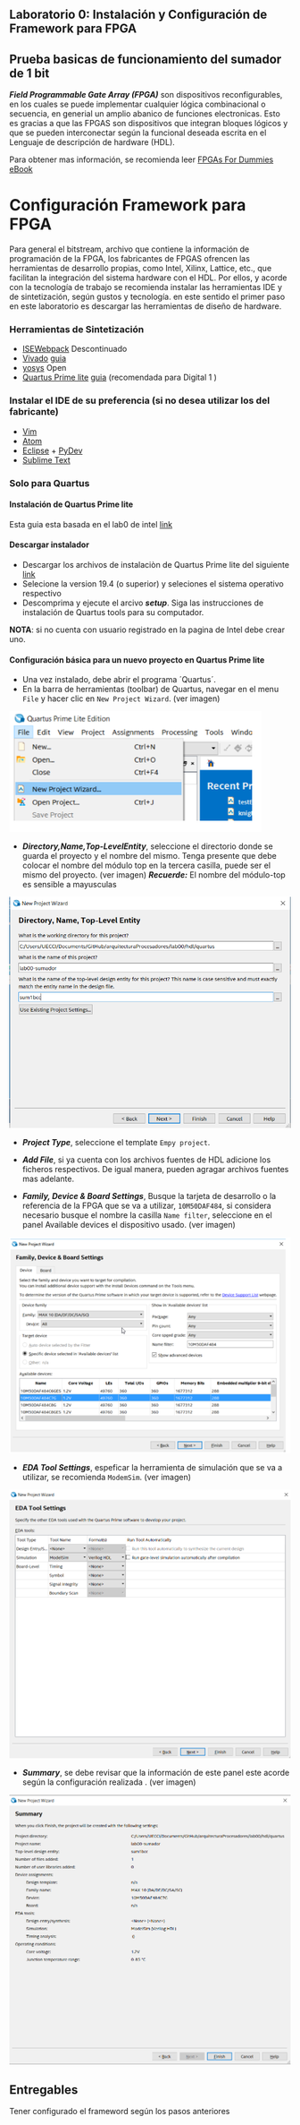 ## Laboratorio 0: Instalación y Configuración de Framework para FPGA 
## Prueba basicas de funcionamiento del sumador de 1 bit

***Field Programmable Gate Array (FPGA)*** son dispositivos reconfigurables, en los cuales se puede implementar cualquier lógica combinacional o secuencia, en generial un amplio abanico de funciones electronicas. Esto es gracias a que las FPGAS son dispositivos que integran bloques lógicos y que se pueden interconectar según la funcional deseada escrita en el Lenguaje de descripción de hardware (HDL).

Para obtener mas información, se recomienda leer [FPGAs For Dummies eBook](https://www.intel.com/content/dam/www/programmable/us/en/pdfs/literature/misc/FPGAs_For_Dummies_eBook.pdf)

# Configuración Framework para FPGA

Para general el bitstream, archivo que contiene la información de programación de la FPGA, los fabricantes de FPGAS ofrencen las herramientas de desarrollo propias, como Intel, Xilinx, Lattice, etc., que facilitan la integración del sistema hardware con el HDL.
Por ellos, y acorde con la tecnología de trabajo se recomienda instalar las herramientas IDE y de sintetización, según gustos y tecnología. en este sentido el primer paso en este laboratorio es descargar las herramientas de diseño de hardware.

### Herramientas de Sintetización

* [ISEWebpack](https://github.com/Fabeltranm/SPARTAN6-ATMEGA-MAX5864/wiki/Instalaci%C3%B3n-y-Configuraci%C3%B3n#instalaci%C3%B3n-de-isewebpack) Descontinuado 
* [Vivado](https://www.xilinx.com/products/design-tools/vivado.html)  [guia](https://github.com/ELINGAP-7545/lab00/blob/master/laboo_vivado.md)
* [yosys](http://www.clifford.at/yosys/) Open
* [Quartus Prime lite](http://fpgasoftware.intel.com/?edition=lite) [guia](https://github.com/ELINGAP-7545/lab00#instalaci%C3%B3n-de-quartus-prime-lite) (recomendada para Digital 1 )

### Instalar el IDE de su preferencia (si no desea utilizar los del fabricante)
* [Vim](https://www.vim.org/)
* [Atom](https://atom.io/)
* [Eclipse](https://www.eclipse.org) + [PyDev](https://www.pydev.org/)
* [Sublime Text](http://www.sublimetext.com)


### Solo para Quartus
#### Instalación de Quartus Prime lite
Esta guia esta basada en el lab0 de intel [link](./docs//Intro_to_FPGA.pdf) 

#### Descargar instalador
* Descargar los archivos de instalaciòn de Quartus Prime lite del siguiente [link](http://fpgasoftware.intel.com/?edition=lite)
* Selecione  la version 19.4 (o superior) y  seleciones el sistema operativo  respectivo
* Descomprima  y ejecute el arcivo ***setup***. Siga las instrucciones de instalación de Quartus tools para su computador.

**NOTA**: si no cuenta con usuario registrado en la pagina de Intel debe crear uno.

#### Configuración básica para un nuevo proyecto en Quartus Prime lite

* Una vez instalado, debe abrir el programa ´Quartus´.
* En la barra de herramientas (toolbar) de Quartus, navegar en el menu ```File``` y hacer clic en  ```New Project Wizard```. (ver imagen)

![proyectWizard](./figs/f1.png) 

* ***Directory,Name,Top-LevelEntity***,  seleccione el directorio donde se guarda el proyecto y el nombre del mismo. Tenga presente que debe colocar el nombre del módulo top en la tercera casilla, puede ser el mismo del proyecto. (ver imagen) 
    ***Recuerde:*** El nombre del módulo-top es sensible a mayusculas

![proyectWizard](./figs/f2.png) 

* ***Project Type***, seleccione el template ```Empy project```.

* ***Add File***, si ya cuenta con los archivos fuentes de HDL adicione los ficheros respectivos. De igual manera, pueden agragar archivos fuentes mas adelante.

*  ***Family, Device & Board Settings***,  Busque la tarjeta de desarrollo o la referencia de la FPGA  que se va a utilizar, ```10M50DAF484```, si considera necesario busque  el nombre la casilla  ```Name filter```, seleccione en el panel  Available devices el dispositivo usado. (ver imagen)

![proyectWizard](./figs/f3.png) 


* ***EDA Tool Settings***,  espeficar la herramienta de simulación que se va a utilizar, se recomienda  ```ModemSim```. (ver imagen)

![proyectWizard](./figs/f4.png) 

* ***Summary***, se debe revisar que la información de este panel este acorde según la configuración realizada . (ver imagen)

![proyectWizard](./figs/f4b.png) 


## Entregables 

Tener configurado el frameword según los pasos anteriores

